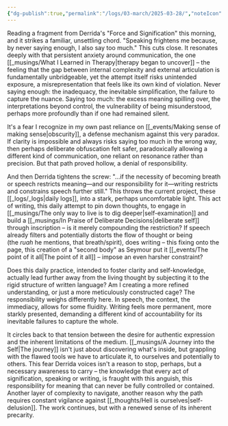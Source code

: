 ```yaml
---
{"dg-publish":true,"permalink":"/logs/03-march/2025-03-28/","noteIcon":"","created":"2025-03-28"}
---
```


Reading a fragment from Derrida's "Force and Signification" this morning, and it strikes a familiar, unsettling chord. "Speaking frightens me because, by never saying enough, I also say too much." This cuts close. It resonates deeply with that persistent anxiety around communication, the one [[_musings/What I Learned in Therapy\|therapy began to uncover]] – the feeling that the gap between internal complexity and external articulation is fundamentally unbridgeable, yet the attempt itself risks unintended exposure, a misrepresentation that feels like its own kind of violation. Never saying enough: the inadequacy, the inevitable simplification, the failure to capture the nuance. Saying too much: the excess meaning spilling over, the interpretations beyond control, the vulnerability of being misunderstood, perhaps more profoundly than if one had remained silent.

It's a fear I recognize in my own past reliance on [[_events/Making sense of making sense\|obscurity]], a defense mechanism against this very paradox. If clarity is impossible and always risks saying too much in the wrong way, then perhaps deliberate obfuscation felt safer, paradoxically allowing a different kind of communication, one reliant on resonance rather than precision. But that path proved hollow, a denial of responsibility.

And then Derrida tightens the screw: "...if the necessity of becoming breath or speech restricts meaning—and our responsibility for it—writing restricts and constrains speech further still." This throws the current project, these [[_logs/_logs\|daily logs]], into a stark, perhaps uncomfortable light. This act of writing, this daily attempt to pin down thoughts, to engage in [[_musings/The only way to live is to dig deeper\|self-examination]] and build a [[_musings/In Praise of Deliberate Decisions\|deliberate self]] through inscription – is it merely compounding the restriction? If speech already filters and potentially distorts the flow of thought or being (the *ruah* he mentions, that breath/spirit), does writing – this fixing onto the page, this creation of a "second body" as Seymour put it [[_events/The point of it all\|The point of it all]] – impose an even harsher constraint?

Does this daily practice, intended to foster clarity and self-knowledge, actually lead further away from the living thought by subjecting it to the rigid structure of written language? Am I creating a more refined understanding, or just a more meticulously constructed cage? The responsibility weighs differently here. In speech, the context, the immediacy, allows for some fluidity. Writing feels more permanent, more starkly presented, demanding a different kind of accountability for its inevitable failures to capture the whole.

It circles back to that tension between the desire for authentic expression and the inherent limitations of the medium. [[_musings/A Journey into the Self\|The journey]] isn't just about discovering what's inside, but grappling with the flawed tools we have to articulate it, to ourselves and potentially to others. This fear Derrida voices isn't a reason to stop, perhaps, but a necessary awareness to carry – the knowledge that every act of signification, speaking or writing, is fraught with this anguish, this responsibility for meaning that can never be fully controlled or contained. Another layer of complexity to navigate, another reason why the path requires constant vigilance against [[_thoughts/Hell is ourselves\|self-delusion]]. The work continues, but with a renewed sense of its inherent precarity.